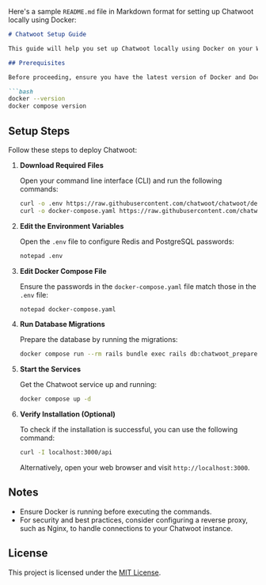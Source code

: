Here's a sample `README.md` file in Markdown format for setting up Chatwoot locally using Docker:

```markdown
# Chatwoot Setup Guide

This guide will help you set up Chatwoot locally using Docker on your Windows machine.

## Prerequisites

Before proceeding, ensure you have the latest version of Docker and Docker Compose installed:

```bash
docker --version
docker compose version
```

## Setup Steps

Follow these steps to deploy Chatwoot:

1. **Download Required Files**

   Open your command line interface (CLI) and run the following commands:

   ```bash
   curl -o .env https://raw.githubusercontent.com/chatwoot/chatwoot/develop/.env.example
   curl -o docker-compose.yaml https://raw.githubusercontent.com/chatwoot/chatwoot/develop/docker-compose.production.yaml
   ```

2. **Edit the Environment Variables**

   Open the `.env` file to configure Redis and PostgreSQL passwords:

   ```bash
   notepad .env
   ```

3. **Edit Docker Compose File**

   Ensure the passwords in the `docker-compose.yaml` file match those in the `.env` file:

   ```bash
   notepad docker-compose.yaml
   ```

4. **Run Database Migrations**

   Prepare the database by running the migrations:

   ```bash
   docker compose run --rm rails bundle exec rails db:chatwoot_prepare
   ```

5. **Start the Services**

   Get the Chatwoot service up and running:

   ```bash
   docker compose up -d
   ```

6. **Verify Installation (Optional)**

   To check if the installation is successful, you can use the following command:

   ```bash
   curl -I localhost:3000/api
   ```

   Alternatively, open your web browser and visit `http://localhost:3000`.

## Notes

- Ensure Docker is running before executing the commands.
- For security and best practices, consider configuring a reverse proxy, such as Nginx, to handle connections to your Chatwoot instance.

## License

This project is licensed under the [MIT License](LICENSE).
```

